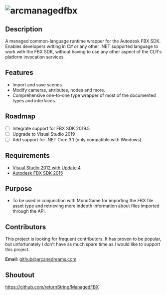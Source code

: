 ![arcmanagedfbx](http://i.imgur.com/br4KwNr.png)
====
## Description
A managed common-language runtime wrapper for the Autodesk FBX SDK. Enables developers writing in C# or any other .NET supported language to work with the FBX SDK, without having to use any other aspect of the CLR's platform invocation services.

## Features
* Import and save scenes.
* Modify cameras, attributes, nodes and more.
* Comprehensive one-to-one type wrapper of most of the documented types and interfaces.

## Roadmap
- [ ] Integrate support for FBX SDK 2019.5
- [ ] Upgrade to Visual Studio 2019
- [ ] Add support for .NET Core 3.1 (only compatible with Windows)

## Requirements
* [Visual Studio 2012 with Update 4](http://www.microsoft.com/en-gb/download/details.aspx?id=39305)
* [Autodesk FBX SDK 2015](http://usa.autodesk.com/adsk/servlet/pc/item?siteID=123112&id=10775847)

## Purpose
* To be used in conjunction with MonoGame for importing the FBX file asset type and retrieving more indepth information about files imported through the API.

## Contributors
This project is looking for frequent contributors. It has proven to be popular, but unfortunately I don't have as much spare time as I would like to support this project.

**Email:** [github@arcanedreams.com](mailto:github@arcanedreams.com)

## Shoutout
https://github.com/returnString/ManagedFBX
